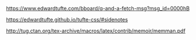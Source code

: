https://www.edwardtufte.com/bboard/q-and-a-fetch-msg?msg_id=0000hB

https://edwardtufte.github.io/tufte-css/#sidenotes

http://tug.ctan.org/tex-archive/macros/latex/contrib/memoir/memman.pdf